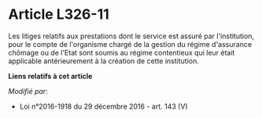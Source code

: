 # Article L326-11

Les litiges relatifs aux prestations dont le service est assuré par l'institution, pour le compte de l'organisme chargé de la
gestion du régime d'assurance chômage ou de l'Etat sont soumis au régime contentieux qui leur était applicable antérieurement
à la création de cette institution.

**Liens relatifs à cet article**

_Modifié par_:

  - Loi n°2016-1918 du 29 décembre 2016 - art. 143 (V)
